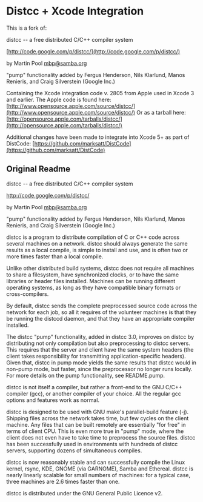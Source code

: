 Distcc + Xcode Integration
==========================
			
This is a fork of: 						

distcc -- a free distributed C/C++ compiler system

[http://code.google.com/p/distcc/](http://code.google.com/p/distcc/)

by Martin Pool <mbp@samba.org>

"pump" functionality added by Fergus Henderson, Nils Klarlund, Manos Renieris, and Craig Silverstein (Google Inc.)
			    
Containing the Xcode integration code v. 2805 from Apple used in Xcode 3 and earlier.
The Apple code is found here: [http://www.opensource.apple.com/source/distcc/](http://www.opensource.apple.com/source/distcc/)
Or as a tarball here: [http://opensource.apple.com/tarballs/distcc/](http://opensource.apple.com/tarballs/distcc/)

Additional changes have been made to integrate into Xcode 5+ as part of DistCode:
	 [https://github.com/marksatt/DistCode](https://github.com/marksatt/DistCode)

Original Readme
---------------

distcc -- a free distributed C/C++ compiler system

http://code.google.com/p/distcc/

by Martin Pool <mbp@samba.org>

"pump" functionality added by Fergus Henderson, Nils Klarlund, Manos Renieris, and Craig Silverstein (Google Inc.)
			    
distcc is a program to distribute compilation of C or C++ code across
several machines on a network. distcc should always generate the same
results as a local compile, is simple to install and use, and is often
two or more times faster than a local compile.

Unlike other distributed build systems, distcc does not require all
machines to share a filesystem, have synchronized clocks, or to have
the same libraries or header files installed. Machines can be running
different operating systems, as long as they have compatible binary
formats or cross-compilers.

By default, distcc sends the complete preprocessed source code across
the network for each job, so all it requires of the volunteer machines
is that they be running the distccd daemon, and that they have an
appropriate compiler installed.

The distcc "pump" functionality, added in distcc 3.0, improves on
distcc by distributing not only compilation but also preprocessing to
distcc servers. This requires that the server and client have the same
system headers (the client takes responsibility for transmitting
application-specific headers).  Given that, distcc in pump mode yields
the same results that distcc would in non-pump mode, but faster, since
the preprocessor no longer runs locally. For more details on the pump
functionality, see README.pump.

distcc is not itself a compiler, but rather a front-end to the GNU
C/C++ compiler (gcc), or another compiler of your choice. All the
regular gcc options and features work as normal.

distcc is designed to be used with GNU make's parallel-build feature
(-j). Shipping files across the network takes time, but few cycles on
the client machine. Any files that can be built remotely are
essentially "for free" in terms of client CPU.  This is even more true
in "pump" mode, where the client does not even have to take time to
preprocess the source files.  distcc has been successfully used in
environments with hundreds of distcc servers, supporting dozens of
simultaneous compiles.

distcc is now reasonably stable and can successfully compile the Linux
kernel, rsync, KDE, GNOME (via GARNOME), Samba and Ethereal.  distcc
is nearly linearly scalable for small numbers of machines: for a
typical case, three machines are 2.6 times faster than one.

distcc is distributed under the GNU General Public Licence v2.
